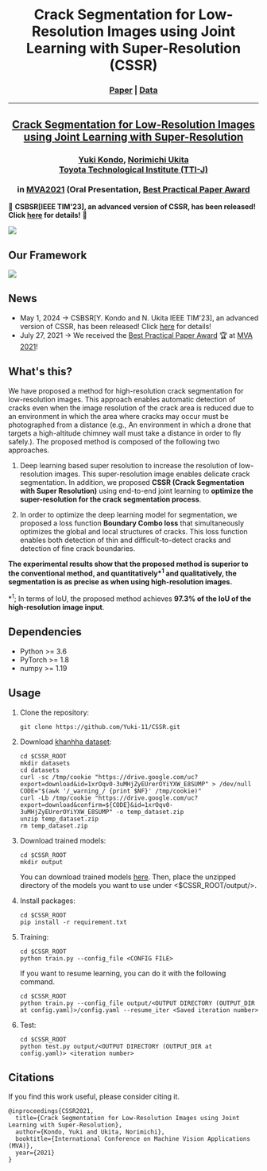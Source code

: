 <h1 align="center">
 Crack Segmentation for Low-Resolution Images using Joint Learning with Super-Resolution (CSSR)
</h1>
<h3 align="center">
 <a href="http://www.mva-org.jp/Proceedings/2021/papers/O1-1-2.pdf">Paper</a> | <a href="[http://www.mva-org.jp/Proceedings/2021/papers/O1-1-2.pdf](https://drive.google.com/drive/folders/1b8E0XjgdstW3tvKdGFAXA4utktgeguNX?usp=sharing)">Data</a>
</h3>
<!-- [![Open CSSR in Colab](https://colab.research.google.com/)<br> -->

---

<h2 align="center">
 <a href="http://www.mva-org.jp/Proceedings/2021/papers/O1-1-2.pdf">Crack Segmentation for Low-Resolution Images using Joint Learning with Super-Resolution</a>
</h2>
  
<h3 align="center">
 <a href="https://yuki-11.github.io/">Yuki Kondo</a>, <a href="[https://yuki-11.github.io/](https://www.toyota-ti.ac.jp/Lab/Denshi/iim/ukita/index-j.html)">Norimichi Ukita</a>
 <br><a href="https://www.toyota-ti.ac.jp/english/">Toyota Technological Institute (TTI-J)</a><br>
 <br> in <a href="http://www.mva-org.jp/mva2021/">MVA2021</a> (Oral Presentation, <a href="[http://www.mva-org.jp/mva2021/](http://www.mva-org.jp/archives.BestPracticalPaperAward.php)">Best Practical Paper Award</a>
</h3>

🚀 **CSBSR[IEEE TIM'23], an advanced version of CSSR, has been released! Click [here](https://github.com/Yuki-11/CSBSR) for details!** 🚀

<img src='imgs/results.png'/>



## Our Framework
<img src='imgs/arc.png'/>

## News
* May 1, 2024 -> CSBSR[Y. Kondo and N. Ukita IEEE TIM'23], an advanced version of CSSR, has been released! Click [here](https://github.com/Yuki-11/CSBSR) for details!
* July 27, 2021 -> We received the [Best Practical Paper Award](http://www.mva-org.jp/archives.BestPracticalPaperAward.php) 
🏆 at [MVA 2021](http://www.mva-org.jp/mva2021/)!

## What's this?

We have proposed a method for high-resolution crack segmentation for low-resolution images. This approach enables automatic detection of cracks even when the image resolution of the crack area is reduced due to an environment in which the area where cracks may occur must be photographed from a distance (e.g., An environment in which a drone that targets a high-altitude chimney wall must take a distance in order to fly safely.). The proposed method is composed of the following two approaches.

1. Deep learning based super resolution to increase the resolution of low-resolution images. This super-resolution image enables delicate crack segmentation. In addition, we proposed **CSSR (Crack Segmentation with Super Resolution)** using end-to-end joint learning to **optimize the super-resolution for the crack segmentation process**.

2. In order to optimize the deep learning model for  segmentation, we proposed a loss function **Boundary Combo loss** that simultaneously optimizes the global and local structures of cracks. This loss function enables both detection of thin and difficult-to-detect cracks and detection of fine crack boundaries.

**The experimental results show that the proposed method is superior to the conventional method, and quantitatively\*<sup>1</sup> and qualitatively, the segmentation is as precise as when using high-resolution images.**

 \*<sup>1</sup>; In terms of IoU, the proposed method achieves **97.3% of the IoU of the high-resolution image input**.

## Dependencies
* Python >= 3.6
* PyTorch >= 1.8
* numpy >= 1.19


## Usage

1. Clone the repository:

   ```shell
   git clone https://github.com/Yuki-11/CSSR.git
   ```

2. Download [khanhha dataset](https://github.com/khanhha/crack_segmentation):

   ```shell
   cd $CSSR_ROOT
   mkdir datasets
   cd datasets
   curl -sc /tmp/cookie "https://drive.google.com/uc?export=download&id=1xrOqv0-3uMHjZyEUrerOYiYXW_E8SUMP" > /dev/null
   CODE="$(awk '/_warning_/ {print $NF}' /tmp/cookie)"  
   curl -Lb /tmp/cookie "https://drive.google.com/uc?export=download&confirm=${CODE}&id=1xrOqv0-3uMHjZyEUrerOYiYXW_E8SUMP" -o temp_dataset.zip
   unzip temp_dataset.zip
   rm temp_dataset.zip
   ```

3. Download trained models:

   ```shell
   cd $CSSR_ROOT
   mkdir output
   ```
   You can download trained models [here](https://drive.google.com/drive/folders/17yCHnmpJtxkog010ttFg2U2r8oBBoGlD?usp=sharing). Then, place the unzipped directory of the models you want to use under <$CSSR_ROOT/output/>.

3. Install packages:

   ```shell
   cd $CSSR_ROOT
   pip install -r requirement.txt
   ```

4. Training:
   ```shell
   cd $CSSR_ROOT
   python train.py --config_file <CONFIG FILE>
   ```
   
   If you want to resume learning, you can do it with the following command.
   ```shell
   cd $CSSR_ROOT
   python train.py --config_file output/<OUTPUT DIRECTORY (OUTPUT_DIR at config.yaml)>/config.yaml --resume_iter <Saved iteration number>
   ```

5. Test:
   ```shell
   cd $CSSR_ROOT
   python test.py output/<OUTPUT DIRECTORY (OUTPUT_DIR at config.yaml)> <iteration number> 
   ```

## Citations
If you find this work useful, please consider citing it.
```
@inproceedings{CSSR2021,
  title={Crack Segmentation for Low-Resolution Images using Joint Learning with Super-Resolution},
  author={Kondo, Yuki and Ukita, Norimichi},
  booktitle={International Conference on Machine Vision Applications (MVA)},
  year={2021}
}

```
